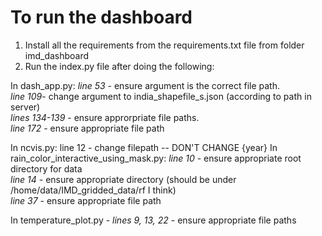 # To run the dashboard
1. Install all the requirements from the requirements.txt file from folder imd_dashboard
2. Run the index.py file after doing the following:

In dash_app.py: *line 53* - ensure argument is the correct file path. <br>
		*line 109*- change argument to india_shapefile_s.json (according to path in server) <br>
		*lines 134-139* - ensure approrpriate file paths. <br>
		*line 172* - ensure appropriate file path <br>

In ncvis.py: line 12 - change filepath -- DON'T CHANGE {year}
In rain_color_interactive_using_mask.py:
	*line 10* - ensure appropriate root directory for data <br>
	*line 14* - ensure appropriate directory (should be under /home/data/IMD_gridded_data/rf I think) <br>
	*line 37* - ensure appropriate file path <br>

In temperature_plot.py - 
	*lines 9, 13, 22* - ensure appropriate file paths
